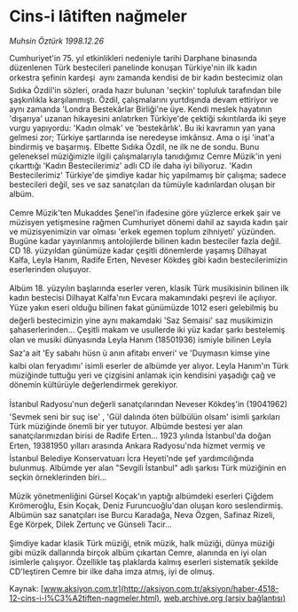 # Cins-i lâtiften nağmeler

*Muhsin Öztürk 1998.12.26*

<font class="agenda2NewsSpot">
 Cumhuriyet'in 75. yıl etkinlikleri nedeniyle tarihi Darphane binasında düzenlenen Türk bestecileri panelinde konuşan Türkiye'nin ilk kadın orkestra şefinin kardeşi
</font>
<font class="newsDetail">
  aynı zamanda kendisi de bir kadın bestecimiz olan Sıdıka Özdil'in sözleri, orada hazır bulunan 'seçkin' topluluk tarafından bile şaşkınlıkla karşılanmıştı. Özdil, çalışmalarını yurtdışında devam ettiriyor ve aynı zamanda 'Londra Bestekârlar Birliği'ne üye. Kendi meslek hayatının 'dışarıya' uzanan hikayesini anlatırken Türkiye'de çektiği sıkıntılarda iki şeye vurgu yapıyordu: 'Kadın olmak' ve 'bestekârlık'. Bu iki kavramın yan yana gelmesi zor; Türkiye şartlarında ise neredeyse imkânsız. Ama o işi 'inat'a bindirmiş ve başarmış. Elbette Sıdıka Özdil, ne ilk ne de sondu. Bunu geleneksel müziğimizle ilgili çalışmalarıyla tanıdığımız Cemre Müzik'in yeni çıkarttığı 'Kadın Bestecilerimiz' adlı CD ile daha iyi biliyoruz. 'Kadın Bestecilerimiz' Türkiye'de şimdiye kadar hiç yapılmamış bir çalışma; sadece bestecileri değil, ses ve saz sanatçıları da tümüyle kadınlardan oluşan bir albüm.
 <br/>
 <br/>
 Cemre Müzik'ten Mukaddes Şenel'in ifadesine göre yüzlerce erkek şair ve müzisyen yetişmesine rağmen Cumhuriyet dönemi dahil az sayıda kadın şair ve müzisyenimizin var olması 'erkek egemen toplum zihniyeti' yüzünden. Bugüne kadar yayınlanmış antolojilerde bilinen kadın besteciler fazla değil. CD 18. yüzyıldan günümüze kadar çeşitli dönemlerde yaşamış Dilhayat Kalfa, Leyla Hanım, Radife Erten, Neveser Kökdeş gibi kadın bestecilerimizin eserlerinden oluşuyor.
 <br/>
 <br/>
 Albüm 18. yüzyılın başlarında eserler veren, klasik Türk musikisinin bilinen ilk kadın bestecisi Dilhayat Kalfa'nın Evcara makamındaki peşrevi ile açılıyor. Yüze yakın eseri olduğu bilinen fakat günümüzde 1012 eseri gelebilmiş bu değerli bestecimizin yine aynı makamdaki 'Saz Semaisi' saz musikimizin şahaserlerinden... Çeşitli makam ve usullerde iki yüz kadar şarkı bestelemiş olan ve musiki dünyasında Leyla Hanım (18501936) ismiyle bilinen Leyla Saz'a ait 'Ey sabahı hüsn ü anın afitabı enveri' ve 'Duymasın kimse yine kalbi olan feryadımı' isimli eserler de albümde yer alıyor. Leyla Hanım'ın Türk müziğinde tuttuğu yeri ve çizgisini anlamak için kendisini yaşadığı çağ ve dönemin kültürüyle değerlendirmek gerekiyor.
 <br/>
 <br/>
 İstanbul Radyosu'nun değerli sanatçılarından Neveser Kökdeş'in (19041962) 'Sevmek seni bir suç ise' , 'Gül dalında öten bülbülün olsam' isimli şarkıları Türk müziğinde önemli bir yer tutuyor. Albümde bestesi yer alan sanatçılarımızdan birisi de Radife Erten... 1923 yılında İstanbul'da doğan Erten, 19381950 yılları arasında Ankara Radyosu'nda hizmet vermiş ve İstanbul Belediye Konservatuarı İcra Heyeti'nde şef yardımcılığında bulunmuş. Albümde yer alan "Sevgili İstanbul" adlı şarkısı Türk müziğinin en seçkin örneklerinden biri...
 <br/>
 <br/>
 Müzik yönetmenliğini Gürsel Koçak'ın yaptığı albümdeki eserleri Çiğdem Kırömeroğlu, Esin Koçak, Deniz Furuncuoğlu'dan oluşan koro seslendirmiş. Albümün saz sanatçıları ise Burcu Karadağa, Neva Özgen, Safinaz Rizeli, Ege Körpek, Dilek Zertunç ve Günseli Tacir...
 <br/>
 <br/>
 Şimdiye kadar klasik Türk müziği, etnik müzik, halk müziği, dünya müziği gibi müzik dallarında birçok albüm çıkartan Cemre, alanında en iyi olan isimlerle çalışıyor. Özellikle taş plaklarda kalmış eserleri sistematik şekilde CD'leştiren Cemre bir ilke daha imza atmış, iyi de olmuş.
 <br/>
</font>

Kaynak: [www.aksiyon.com.tr](http://aksiyon.com.tr/aksiyon/haber-4518-12-cins-i-l%C3%A2tiften-nagmeler.html), [web.archive.org (arşiv bağlantısı)](http://web.archive.org/web/20101210085619/http://aksiyon.com.tr/aksiyon/haber-4518-12-cins-i-l%C3%A2tiften-nagmeler.html)
